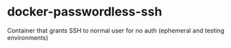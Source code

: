 # docker-passwordless-ssh
Container that grants SSH to normal user for no auth (ephemeral and testing environments)
